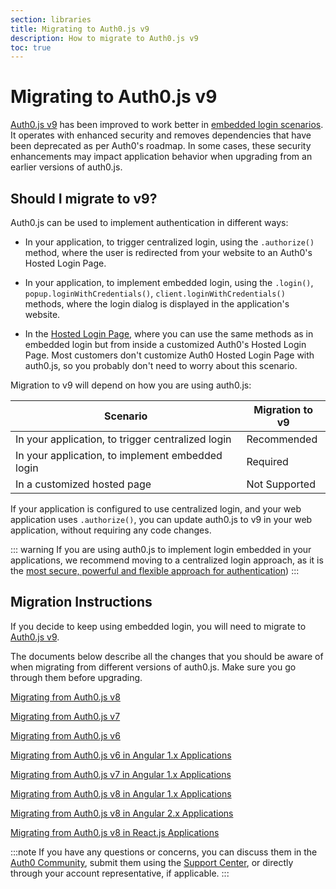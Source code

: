 ```yaml
---
section: libraries
title: Migrating to Auth0.js v9
description: How to migrate to Auth0.js v9
toc: true
---
```

# Migrating to Auth0.js v9

[Auth0.js v9](/libraries/auth0js) has been improved to work better in [embedded login scenarios](/guides/login/centralized-vs-embedded). It operates with enhanced security and removes dependencies that have been deprecated as per Auth0's roadmap. In some cases, these security enhancements may impact application behavior when upgrading from an earlier versions of auth0.js. 

## Should I migrate to v9?

Auth0.js can be used to implement authentication in different ways:

- In your application, to trigger centralized login, using the `.authorize()` method, where the user is redirected from your website to an Auth0's Hosted Login Page.

- In your application, to implement embedded login, using the `.login()`, `popup.loginWithCredentials()`, `client.loginWithCredentials()` methods, where the login dialog is displayed in the application's website.

- In the [Hosted Login Page](/hosted-pages/login), where you can use the same methods as in embedded login but from inside a customized Auth0's Hosted Login Page. Most customers don't customize Auth0 Hosted Login Page with auth0.js, so you probably don't need to worry about this scenario.

Migration to v9 will depend on how you are using auth0.js:

| **Scenario** | **Migration to v9** | 
| --- | --- | 
| In your application, to trigger centralized login | Recommended |
| In your application, to implement embedded login | Required |
| In a customized hosted page | Not Supported |

If your application is configured to use centralized login, and your web application uses `.authorize()`, you can update auth0.js to v9 in your web application, without requiring any code changes.

::: warning
If you are using auth0.js to implement login embedded in your applications, we recommend moving to a centralized login approach, as it is the [most secure, powerful and flexible approach for authentication](/guides/login/centralized-vs-embedded))
:::

## Migration Instructions

If you decide to keep using embedded login, you will need to migrate to [Auth0.js v9](/libraries/auth0js). 

The documents below describe all the changes that you should be aware of when migrating from different versions of auth0.js. Make sure you go through them before upgrading.

[Migrating from Auth0.js v8](/libraries/auth0js/v9/migration-v8-v9)

[Migrating from Auth0.js v7](/libraries/auth0js/v9/migration-v7-v9)

[Migrating from Auth0.js v6](/libraries/auth0js/v9/migration-v6-v9)

[Migrating from Auth0.js v6 in Angular 1.x Applications](/libraries/auth0js/v9/migration-angularjs-v7)

[Migrating from Auth0.js v7 in Angular 1.x Applications](/libraries/auth0js/v9/migration-angularjs-v7)

[Migrating from Auth0.js v8 in Angular 1.x Applications](/libraries/auth0js/v9/migration-angularjs-v8)

[Migrating from Auth0.js v8 in Angular 2.x Applications](/libraries/auth0js/v9/migration-angular)

[Migrating from Auth0.js v8 in React.js Applications](/libraries/auth0js/v9/migration-react)

:::note
If you have any questions or concerns, you can discuss them in the [Auth0 Community](https://community.auth0.com/), submit them using the [Support Center](${env.DOMAIN_URL_SUPPORT}), or directly through your account representative, if applicable. 
:::


